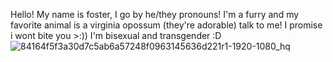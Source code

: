 

Hello! My name is foster, I go by he/they pronouns! I'm a furry and my favorite animal is a virginia opossum (they're adorable) talk to me! I promise i wont bite you >:)) I'm bisexual and transgender :D 
![84164f5f3a30d7c5ab6a57248f0963145636d221r1-1920-1080_hq](https://user-images.githubusercontent.com/106329472/170513017-14b4434e-6b18-4c6a-b11f-3d066fc8ca3f.gif)
